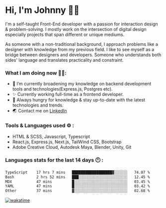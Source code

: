 # Hi, I'm Johnny 👋🧑‍

I'm a self-taught Front-End developer with a passion for interaction design & problem-solving. I mostly work on the intersection of digital design especially projects that span different or unique mediums.

As someone with a non-traditional background, I approach problems like a designer with knowledge from my previous field. I like to see myself as a bridge between designers and developers. Someone who understands both sides' language and translates practicality and constraint.

### What I am doing now 🧑‍💻:

- 🔭 I’m currently broadening my knowledge on backend development tools and technologies(Express.js, Postgres etc).
- ✨ Currently working full-time as a frontend developer.
- 📖 Always hungry for knowledge & stay up-to-date with the latest technologies and trends.
- 🌏 Contact me on [LinkedIn](https://www.linkedin.com/in/johchai/)

### Tools & Languages used ⚙️ :

- HTML & SCSS, Javascript, Typescript
- React.js, Express.js, Next.js, TailWind CSS, Bootstrap
- Adobe Creative Cloud, Autodesk Maya, Blender, Unity, Git

### Languages stats for the last 14 days 🕛 :

<!--START_SECTION:waka-->

```txt
TypeScript    17 hrs 7 mins   ██████████████████▓░░░░░░   74.07 %
Bash          2 hrs 52 mins   ███░░░░░░░░░░░░░░░░░░░░░░   12.45 %
MDX           47 mins         █░░░░░░░░░░░░░░░░░░░░░░░░   03.45 %
YAML          47 mins         █░░░░░░░░░░░░░░░░░░░░░░░░   03.42 %
Other         37 mins         ▓░░░░░░░░░░░░░░░░░░░░░░░░   02.68 %
```

<!--END_SECTION:waka-->

[![wakatime](https://wakatime.com/badge/user/0cd14e89-b357-451d-b5c1-4a79286fb5a6.svg)](https://wakatime.com/@0cd14e89-b357-451d-b5c1-4a79286fb5a6)
